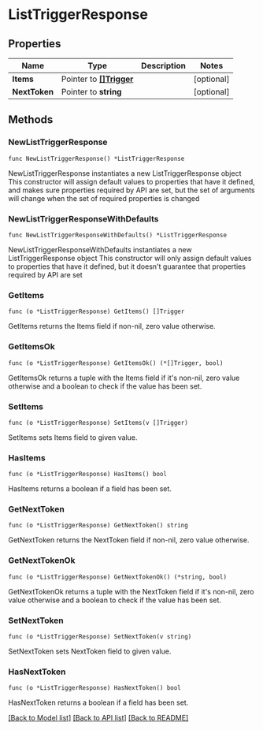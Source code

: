 # ListTriggerResponse

## Properties

Name | Type | Description | Notes
------------ | ------------- | ------------- | -------------
**Items** | Pointer to [**[]Trigger**](Trigger.md) |  | [optional] 
**NextToken** | Pointer to **string** |  | [optional] 

## Methods

### NewListTriggerResponse

`func NewListTriggerResponse() *ListTriggerResponse`

NewListTriggerResponse instantiates a new ListTriggerResponse object
This constructor will assign default values to properties that have it defined,
and makes sure properties required by API are set, but the set of arguments
will change when the set of required properties is changed

### NewListTriggerResponseWithDefaults

`func NewListTriggerResponseWithDefaults() *ListTriggerResponse`

NewListTriggerResponseWithDefaults instantiates a new ListTriggerResponse object
This constructor will only assign default values to properties that have it defined,
but it doesn't guarantee that properties required by API are set

### GetItems

`func (o *ListTriggerResponse) GetItems() []Trigger`

GetItems returns the Items field if non-nil, zero value otherwise.

### GetItemsOk

`func (o *ListTriggerResponse) GetItemsOk() (*[]Trigger, bool)`

GetItemsOk returns a tuple with the Items field if it's non-nil, zero value otherwise
and a boolean to check if the value has been set.

### SetItems

`func (o *ListTriggerResponse) SetItems(v []Trigger)`

SetItems sets Items field to given value.

### HasItems

`func (o *ListTriggerResponse) HasItems() bool`

HasItems returns a boolean if a field has been set.

### GetNextToken

`func (o *ListTriggerResponse) GetNextToken() string`

GetNextToken returns the NextToken field if non-nil, zero value otherwise.

### GetNextTokenOk

`func (o *ListTriggerResponse) GetNextTokenOk() (*string, bool)`

GetNextTokenOk returns a tuple with the NextToken field if it's non-nil, zero value otherwise
and a boolean to check if the value has been set.

### SetNextToken

`func (o *ListTriggerResponse) SetNextToken(v string)`

SetNextToken sets NextToken field to given value.

### HasNextToken

`func (o *ListTriggerResponse) HasNextToken() bool`

HasNextToken returns a boolean if a field has been set.


[[Back to Model list]](../README.md#documentation-for-models) [[Back to API list]](../README.md#documentation-for-api-endpoints) [[Back to README]](../README.md)


